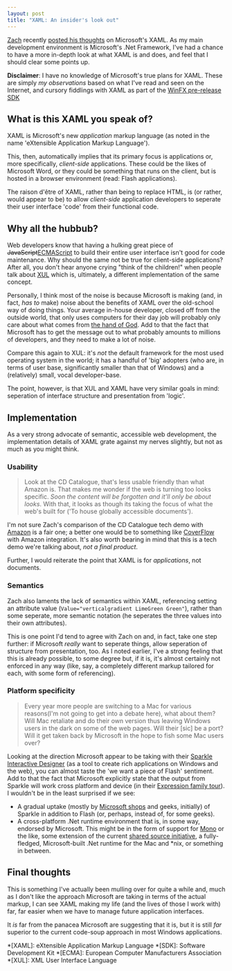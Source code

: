 ```yaml
---
layout: post
title: "XAML: An insider's look out"
---
```

[Zach][zach home] recently [posted his thoughts][zach xaml post] on 
Microsoft's XAML. As my main development environment is Microsoft's .Net
Framework, I've had a chance to have a more in-depth look at what XAML
is and does, and feel that I should clear some points up.

**Disclaimer**: I have no knowledge of Microsoft's true plans for XAML.
These are simply *my observations* based on what I've read and seen on
the Internet, and cursory fiddlings with XAML as part of the [WinFX
pre-release SDK][WinFX SDK]

## What is this XAML you speak of?

XAML is Microsoft's new *application* markup language (as noted in the
name 'eXtensible Application Markup Language').

This, then, automatically implies that its primary focus is applications
or, more specifically, *client-side* applications. These could be the
likes of Microsoft Word, or they could be something that runs on the
client, but is hosted in a browser environment (read: Flash
applications).

The raison d'être of XAML, rather than being to replace HTML, is (or
rather, would appear to be) to allow *client-side* application
developers to seperate their user interface 'code' from their functional
code.

## Why all the hubbub?

Web developers know that having a hulking great piece of
<del>JavaScript</del><ins>ECMAScript</ins> to build their entire user
interface isn't good for code maintenance. Why should the same not be
true for client-side applications? After all, you don't hear anyone
crying "think of the children!" when people talk about [XUL][Wiki XUL]
which is, ultimately, a different implementation of the same concept.

Personally, I think most of the noise is because Microsoft is making
(and, in fact, *has to* make) noise about the benefits of XAML over the
old-school way of doing things. Your average in-house developer, closed
off from the outside world, that only uses computers for their day job
will probably only care about what comes from [the hand of God][msdn].
Add to that the fact that Microsoft has to get the message out to what
probably amounts to millions of developers, and they need to make a lot
of noise.

Compare this again to XUL: it's *not* the default framework for the most
used operating system in the world; it has a handful of 'big' adopters
(who are, in terms of user base, significantly smaller than that of
Windows) and a (relatively) small, vocal developer-base.

The point, however, is that XUL and XAML have very similar goals in
mind: seperation of interface structure and presentation from 'logic'.

## Implementation

As a very strong advocate of semantic, accessible web development, the
implementation details of XAML grate against my nerves slightly, but not
as much as you might think.

### Usability

> Look at the CD Catalogue, that's less usable friendly than what
> Amazon is. That makes me wonder if the web is turning too looks
> specific. *Soon the content will be forgotten and it'll only be about
> looks*. With that, it looks as though its taking the focus of what the
> web's built for ('To house globally accessible documents').

I'm not sure Zach's comparison of the CD Catalogue tech demo with
[Amazon][] is a fair one; a better one would be to something like
[CoverFlow][] with Amazon integration. It's also worth bearing in mind
that this is a tech demo we're talking about, *not a final product*.

Further, I would reiterate the point that XAML is for *applications*,
not documents.

### Semantics

Zach also laments the lack of semantics within XAML, referencing setting
an attribute value (`Value="verticalgradient LimeGreen Green"`), rather
than some seperate, more semantic notation (he seperates the three
values into their own attributes).

This is one point I'd tend to agree with Zach on and, in fact, take one
step further: if Microsoft *really* want to seperate things, allow
seperation of structure from presentation, too. As I noted earlier, I've
a strong feeling that this is already possible, to some degree but, if
it is, it's almost certainly not enforced in any way (like, say, a
completely different markup tailored for each, with some form of
referencing).

### Platform specificity

> Every year more people are switching to a Mac for various reasons(I'm
> not going to get into a debate here), what about them? Will Mac
> retaliate and do their own version thus leaving Windows users in the
> dark on some of the web pages. Will their \[sic\] be a port? Will it
> get taken back by Microsoft in the hope to fish some Mac users over?

Looking at the direction Microsoft appear to be taking with their
[Sparkle Interactive Designer][Sparkle] (as a tool to create rich
applications on Windows and the web), you can almost taste the 'we want
a piece of Flash' sentiment. Add to that the fact that Microsoft
explicitly state that the output from Sparkle will work cross platform
and device (in their [Expression family tour][Expression tour]). I
wouldn't be in the least surprised if we see:

* A gradual uptake (mostly by [Microsoft shops][FSC] and geeks,
  initially) of Sparkle in addition to Flash (or, perhaps, instead of,
  for some geeks).
* A cross-platform .Net runtime environment that is, in some way,
  endorsed by Microsoft. This might be in the form of support for
  [Mono][] or the like, some extension of the current [shared source
  initiative][.Net shared source], a fully-fledged, Microsoft-built
  .Net runtime for the Mac and *nix, or something in between.

## Final thoughts

This is something I've actually been mulling over for quite a while and,
much as I don't like the approach Microsoft are taking in terms of the
actual markup, I can see XAML making my life (and the lives of those I
work with) far, far easier when we have to manage future application
interfaces.

It *is* far from the panacea Microsoft are suggesting that it is, but it
is still *far* superior to the current code-soup approach in most
Windows applications.

[zach home]: http://www.zachinglis.com/ "Zach Inglis"
[zach xaml post]: http://www.zachinglis.com/web-accessibility/xaml-who/ "XAML: An Outsiders Look In"
[WinFX SDK]: http://www.microsoft.com/downloads/info.aspx?u=http%3A%2F%2Fgo.microsoft.com%2Ffwlink%2F%3FLinkId%3D50707&na=44&p=0&SrcDisplayLang=en&SrcCategoryId=&SrcFamilyId=CE888B4C-CCBD-452F-9D90-F4B7190CCA24
[Wiki XUL]: http://en.wikipedia.org/wiki/XUL "Wikipedia entry on XUL"
[msdn]: http://msdn.microsoft.com/ "Microsoft Developer Network"
[Amazon]: http://www.amazon.com/
[CoverFlow]: http://www.steelskies.com/coverflow/HomePage.html
[Sparkle]: http://www.microsoft.com/products/expression/en/interactive_designer/default.aspx
[Expression tour]: http://www.microsoft.com/products/expression/en/demos.aspx "Microsoft Expression Tours & Demos"
[FSC]: http://www.fujitsu-siemens.com/ "Fujitsu Siemens Computers, the company I work for"
[Mono]: http://www.mono-project.com/
[.Net shared source]: http://www.microsoft.com/downloads/details.aspx?FamilyId=3A1C93FA-7462-47D0-8E56-8DD34C6292F0&displaylang=en

*[XAML]: eXtensible Application Markup Language
*[SDK]: Software Development Kit
*[ECMA]: European Computer Manufacturers Association
*[XUL]: XML User Interface Language
